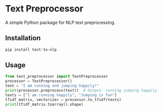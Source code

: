 # Text Preprocessor
A simple Python package for NLP text preprocessing.

## Installation
```bash
pip install text-to-nlp
```

## Usage
```python
from text_preprocessor import TextPreprocessor
processor = TextPreprocessor()
text = "I am running and jumping happily!"
print(processor.preprocess(text))  # Output: running jumping happily
texts = ["I am running happily", "Jumping is fun"]
tfidf_matrix, vectorizer = processor.to_tfidf(texts)
print(tfidf_matrix.toarray().shape)
```